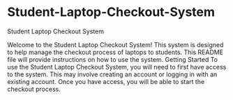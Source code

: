 # Student-Laptop-Checkout-System
Student Laptop Checkout System

Welcome to the Student Laptop Checkout System! This system is designed to help manage the checkout process of laptops to students.
This README file will provide instructions on how to use the system.
Getting Started
To use the Student Laptop Checkout System, you will need to first have access to the system. This may involve creating an account 
or logging in with an existing account. Once you have access, you will be able to start the checkout process.
